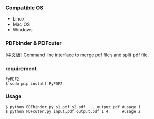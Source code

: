 ### Compatible OS  
- Linux 
- Mac OS
- Windows

### PDFbinder & PDFcuter 
[[中文版](./README_CN.m)] Command line interface to merge pdf files and split pdf file.

### requirement 
	PyPDF2 
    $ sudo pip install PyPDF2

### Usage 
    $ python PDFbinder.py s1.pdf s2.pdf ... output.pdf #usage 1
    $ python PDFcuter.py input.pdf output.pdf 1 4      #usage 2

